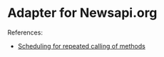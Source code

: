 # Adapter for Newsapi.org

References:
- [Scheduling for repeated calling of methods](https://docs.spring.io/spring/docs/3.2.x/spring-framework-reference/html/scheduling.html#scheduling-annotation-support-scheduled)